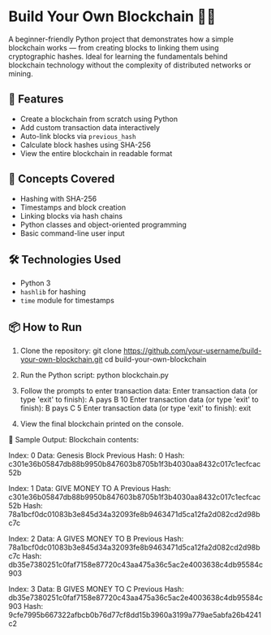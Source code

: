 # Build Your Own Blockchain 🧱🔗

A beginner-friendly Python project that demonstrates how a simple blockchain works — from creating blocks to linking them using cryptographic hashes. Ideal for learning the fundamentals behind blockchain technology without the complexity of distributed networks or mining.

## 🚀 Features
- Create a blockchain from scratch using Python
- Add custom transaction data interactively
- Auto-link blocks via `previous_hash`
- Calculate block hashes using SHA-256
- View the entire blockchain in readable format

## 🧠 Concepts Covered
- Hashing with SHA-256
- Timestamps and block creation
- Linking blocks via hash chains
- Python classes and object-oriented programming
- Basic command-line user input

## 🛠️ Technologies Used
- Python 3
- `hashlib` for hashing
- `time` module for timestamps

## 📦 How to Run
1. Clone the repository:
   git clone https://github.com/your-username/build-your-own-blockchain.git
   cd build-your-own-blockchain

2. Run the Python script:
python blockchain.py

3. Follow the prompts to enter transaction data:
Enter transaction data (or type 'exit' to finish): A pays B 10
Enter transaction data (or type 'exit' to finish): B pays C 5
Enter transaction data (or type 'exit' to finish): exit

4. View the final blockchain printed on the console.

📄 Sample Output:
Blockchain contents:

Index: 0
Data: Genesis Block
Previous Hash: 0
Hash: c301e36b05847db88b9950b847603b8705b1f3b4030aa8432c017c1ecfcac52b

Index: 1
Data: GIVE MONEY TO A
Previous Hash: c301e36b05847db88b9950b847603b8705b1f3b4030aa8432c017c1ecfcac52b
Hash: 78a1bcf0dc01083b3e845d34a32093fe8b9463471d5ca12fa2d082cd2d98bc7c

Index: 2
Data: A GIVES MONEY TO B
Previous Hash: 78a1bcf0dc01083b3e845d34a32093fe8b9463471d5ca12fa2d082cd2d98bc7c
Hash: db35e7380251c0faf7158e87720c43aa475a36c5ac2e4003638c4db95584c903

Index: 3
Data: B GIVES MONEY TO C
Previous Hash: db35e7380251c0faf7158e87720c43aa475a36c5ac2e4003638c4db95584c903
Hash: 9cfe7995b667322afbcb0b76d77cf8dd15b3960a3199a779ae5abfa26b4241c2
